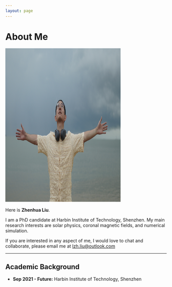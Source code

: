 ```yaml
---
layout: page
---
```


# About Me

<img src="zhenhua.JPG" class="floatpic" width="360" height="480">

Here is **Zhenhua Liu**.

I am a PhD candidate at Harbin Institute of Technology, Shenzhen. My main research interests are solar physics, coronal magnetic fields, and numerical simulation. 

If you are interested in any aspect of me, I would love to chat and collaborate, please email me at lzh.liu@outlook.com

---

## Academic Background

- **Sep 2021 - Future:** Harbin Institute of Technology, Shenzhen

